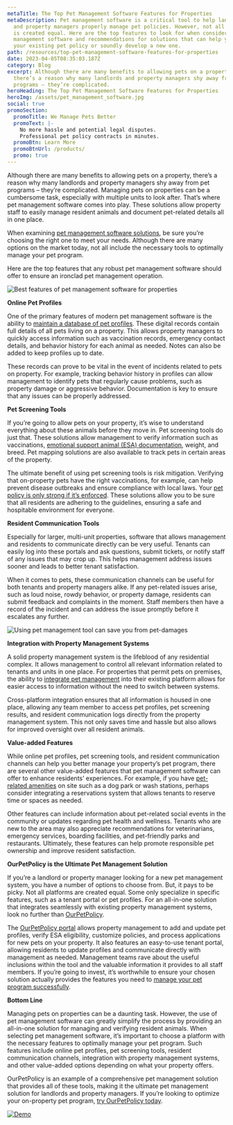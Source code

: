 ```yaml
---
metaTitle: The Top Pet Management Software Features for Properties
metaDescription: Pet management software is a critical tool to help landlords
  and property managers properly manage pet policies. However, not all software
  is created equal. Here are the top features to look for when considering pet
  management software and recommendations for solutions that can help you amp up
  your existing pet policy or soundly develop a new one.
path: /resources/top-pet-management-software-features-for-properties
date: 2023-04-05T08:35:03.187Z
category: Blog
excerpt: Although there are many benefits to allowing pets on a property,
  there’s a reason why many landlords and property managers shy away from pet
  programs – they’re complicated.
heroHeading: The Top Pet Management Software Features for Properties
heroImg: /assets/pet_management_software.jpg
social: true
promoSection:
  promoTitle: We Manage Pets Better
  promoText: |-
    No more hassle and potential legal disputes. 
    Professional pet policy contracts in minutes.
  promoBtn: Learn More
  promoBtnUrl: /products/
  promo: true
---
```

Although there are many benefits to allowing pets on a property, there’s a reason why many landlords and property managers shy away from pet programs – they’re complicated. Managing pets on properties can be a cumbersome task, especially with multiple units to look after. That’s where pet management software comes into play. These solutions allow property staff to easily manage resident animals and document pet-related details all in one place. 

When examining [pet management software solutions](https://landlordtech.com/resources/pet-management-platforms-are-worth-the-investment-here-is-why), be sure you’re choosing the right one to meet your needs. Although there are many options on the market today, not all include the necessary tools to optimally manage your pet program.

Here are the top features that any robust pet management software should offer to ensure an ironclad pet management operation.

![Best features of pet management software for properties](/assets/best_features_of_pet_management_tools.png)

**Online Pet Profiles**

One of the primary features of modern pet management software is the ability to [maintain a database of pet profiles](https://landlordtech.com/resources/new-pet-mapping-tool-feature-added-to-pet-management-platform-ourpetpolicy). These digital records contain full details of all pets living on a property. This allows property managers to quickly access information such as vaccination records, emergency contact details, and behavior history for each animal as needed. Notes can also be added to keep profiles up to date.  

These records can prove to be vital in the event of incidents related to pets on property. For example, tracking behavior history in profiles can allow management to identify pets that regularly cause problems, such as property damage or aggressive behavior. Documentation is key to ensure that any issues can be properly addressed.

**Pet Screening Tools**

If you’re going to allow pets on your property, it’s wise to understand everything about these animals before they move in. Pet screening tools do just that. These solutions allow management to verify information such as vaccinations, [emotional support animal (ESA) documentation](https://landlordtech.com/resources/the-opportunity-cost-of-not-verifying-tenant-esa-etters), weight, and breed. Pet mapping solutions are also available to track pets in certain areas of the property.

The ultimate benefit of using pet screening tools is risk mitigation. Verifying that on-property pets have the right vaccinations, for example, can help prevent disease outbreaks and ensure compliance with local laws. Your [pet policy is only strong if it’s enforced](https://landlordtech.com/resources/the-true-cost-of-having-a-bad-pet-policy). These solutions allow you to be sure that all residents are adhering to the guidelines, ensuring a safe and hospitable environment for everyone.

**Resident Communication Tools**

Especially for larger, multi-unit properties, software that allows management and residents to communicate directly can be very useful. Tenants can easily log into these portals and ask questions, submit tickets, or notify staff of any issues that may crop up. This helps management address issues sooner and leads to better tenant satisfaction.

When it comes to pets, these communication channels can be useful for both tenants and property managers alike. If any pet-related issues arise, such as loud noise, rowdy behavior, or property damage, residents can submit feedback and complaints in the moment. Staff members then have a record of the incident and can address the issue promptly before it escalates any further.

![Using pet management tool can save you from pet-damages](/assets/recommended_pet_management_software.png)

**Integration with Property Management Systems**

A solid property management system is the lifeblood of any residential complex. It allows management to control all relevant information related to tenants and units in one place. For properties that permit pets on premises, the ability to [integrate pet management](https://landlordtech.com/partners/) into their existing platform allows for easier access to information without the need to switch between systems.

Cross-platform integration ensures that all information is housed in one place, allowing any team member to access pet profiles, pet screening results, and resident communication logs directly from the property management system. This not only saves time and hassle but also allows for improved oversight over all resident animals.

**Value-added Features**

While online pet profiles, pet screening tools, and resident communication channels can help you better manage your property’s pet program, there are several other value-added features that pet management software can offer to enhance residents’ experiences. For example, if you have [pet-related amenities](https://landlordtech.com/resources/five-ways-to-keep-your-landscape-looking-great-when-you-have-pet-owning-tenants) on site such as a dog park or wash stations, perhaps consider integrating a reservations system that allows tenants to reserve time or spaces as needed.

Other features can include information about pet-related social events in the community or updates regarding pet health and wellness. Tenants who are new to the area may also appreciate recommendations for veterinarians, emergency services, boarding facilities, and pet-friendly parks and restaurants. Ultimately, these features can help promote responsible pet ownership and improve resident satisfaction.

**OurPetPolicy is the Ultimate Pet Management Solution** 

If you’re a landlord or property manager looking for a new pet management system, you have a number of options to choose from. But, it pays to be picky. Not all platforms are created equal. Some only specialize in specific features, such as a tenant portal or pet profiles. For an all-in-one solution that integrates seamlessly with existing property management systems, look no further than [OurPetPolicy](https://landlordtech.com/products).

The [OurPetPolicy portal](https://landlord.ourpetpolicy.com/) allows property management to add and update pet profiles, verify ESA eligibility, customize policies, and process applications for new pets on your property. It also features an easy-to-use tenant portal, allowing residents to update profiles and communicate directly with management as needed. Management teams rave about the useful inclusions within the tool and the valuable information it provides to all staff members. If you’re going to invest, it’s worthwhile to ensure your chosen solution actually provides the features you need to [manage your pet program successfully](https://landlordtech.com/resources/pet-management-in-properties).

**Bottom Line**

Managing pets on properties can be a daunting task. However, the use of pet management software can greatly simplify the process by providing an all-in-one solution for managing and verifying resident animals. When selecting pet management software, it’s important to choose a platform with the necessary features to optimally manage your pet program. Such features include online pet profiles, pet screening tools, resident communication channels, integration with property management systems, and other value-added options depending on what your property offers. 

OurPetPolicy is an example of a comprehensive pet management solution that provides all of these tools, making it the ultimate pet management solution for landlords and property managers. If you’re looking to optimize your on-property pet program, [try OurPetPolicy today](https://landlord.ourpetpolicy.com/sign-up).

[![Demo](/assets/property_owners_choice_ourpetpolicy.png "Demo")](https://landlordtech.com/request-demo/)